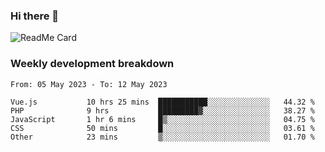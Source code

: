 ### Hi there 👋

<!--
**itzcy/itzcy** is a ✨ _special_ ✨ repository because its `README.md` (this file) appears on your GitHub profile.

Here are some ideas to get you started:

- 🔭 I’m currently working on ...
- 🌱 I’m currently learning ...
- 👯 I’m looking to collaborate on ...
- 🤔 I’m looking for help with ...
- 💬 Ask me about ...
- 📫 How to reach me: ...
- 😄 Pronouns: ...
- ⚡ Fun fact: ...
-->
![ReadMe Card](https://github-readme-stats.vercel.app/api?username=itzcy&show_icons=true&title_color=2d3198&icon_color=797cb8&text_color=24292e&bg_color=f6f8fa)

### Weekly development breakdown
<!--START_SECTION:waka-->

```text
From: 05 May 2023 - To: 12 May 2023

Vue.js           10 hrs 25 mins  ███████████░░░░░░░░░░░░░░   44.32 %
PHP              9 hrs           █████████▓░░░░░░░░░░░░░░░   38.27 %
JavaScript       1 hr 6 mins     █▒░░░░░░░░░░░░░░░░░░░░░░░   04.75 %
CSS              50 mins         █░░░░░░░░░░░░░░░░░░░░░░░░   03.61 %
Other            23 mins         ▒░░░░░░░░░░░░░░░░░░░░░░░░   01.70 %
```

<!--END_SECTION:waka-->

